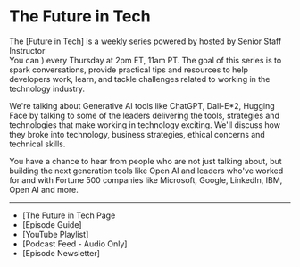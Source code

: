 # The Future in Tech

  
The [Future in Tech]  is a weekly series powered by   hosted by Senior Staff Instructor   
You can ) every Thursday at 2pm ET, 11am PT. The goal of this series is to spark conversations, provide practical tips and resources to help developers work, learn, and tackle challenges related to working in the technology industry.  
     
We're talking about Generative AI tools like ChatGPT, Dall-E*2, Hugging Face by talking to some of the leaders delivering the tools, strategies and technologies that make working in technology exciting. We'll discuss how they broke into technology, business strategies, ethical concerns and technical skills.

You have a chance to hear from people who are not just talking about, but building the next generation tools like Open AI and leaders who've worked for and with Fortune 500 companies like Microsoft, Google, LinkedIn,  IBM,  Open AI and more.    
   
---
 - [The Future in Tech Page
- [Episode Guide]   
- [YouTube Playlist] 
- [Podcast Feed - Audio Only]   
- [Episode Newsletter]   
   
